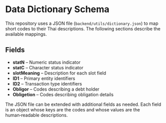 # Data Dictionary Schema

This repository uses a JSON file (`backend/utils/dictionary.json`) to map short codes to their Thai descriptions. The following sections describe the available mappings.

## Fields

- **statN** – Numeric status indicator
- **statC** – Character status indicator
- **slotMeaning** – Description for each slot field
- **ID1** – Primary entity identifiers
- **ID2** – Transaction type identifiers
- **Obligor** – Codes describing a debt holder
- **Obligetion** – Codes describing obligation details

The JSON file can be extended with additional fields as needed. Each field is an object whose keys are the codes and whose values are the human‑readable descriptions.
